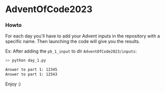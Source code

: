 # AdventOfCode2023

### Howto

For each day you'll have to add your Advent inputs in the repository with a specific name.
Then launching the code will give you the results.

Ex: After adding the `pb_1_input` to dir `AdventOfCode2023/inputs`:
```bash
>> python day_1.py

Answer to part 1: 12345
Answer to part 1: 12543
```

Enjoy :)